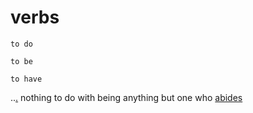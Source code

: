 # verbs

`to do` 

`to be` 

`to have` 

..[.](patton) nothing to do with being anything but one who [abides](https://www.youtube.com/watch?v=sYsw0KVRjCM)
